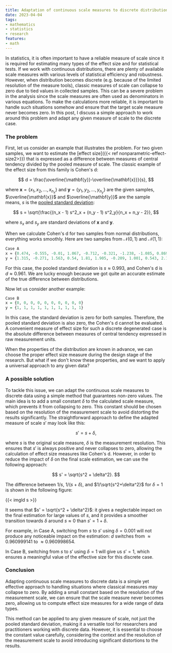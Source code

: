 ```yaml
---
title: Adaptation of continuous scale measures to discrete distributions
date: 2023-04-04
tags:
- mathematics
- statistics
- research
features:
- math
---
```



In statistics, it is often important to have a reliable measure of scale
  since it is required for estimating many types of the effect size and for statistical tests.
If we work with continuous distributions,
  there are plenty of available scale measures with various levels of statistical efficiency and robustness.
However, when distribution becomes discrete (e.g. because of the limited resolution of the measure tools),
  classic measures of scale can collapse to zero due to tied values in collected samples.
This can be a severe problem in the analysis
  since the scale measures are often used as denominators in various equations.
To make the calculations more reliable,
  it is important to handle such situations somehow and ensure that the target scale measure never becomes zero.
In this post,
  I discuss a simple approach to work around this problem and adapt any given measure of scale to the discrete case.

<!--more-->

### The problem

First, let us consider an example that illustrates the problem.
For two given samples, we want to estimate the [effect size]({{< ref nonparametric-effect-size2>}}) that is expressed as
  a difference between measures of central tendency divided by the pooled measure of scale.
The classic example of the effect size from this family is Cohen's d:

$$
d = \frac{\overline{\mathbf{y}}-\overline{\mathbf{x}}}{s},
$$

where
  $\mathbf{x} = \{ x_1, x_2, \ldots, x_{n_x} \}$ and $\mathbf{y} = \{ y_1, y_2, \ldots, y_{n_y} \}$
    are the given samples,
  $\overline{\mathbf{x}}$ and $\overline{\mathbf{y}}$ are the sample means,
  $s$ is the [pooled standard deviation](https://en.wikipedia.org/wiki/Pooled_standard_deviation):

$$
s = \sqrt{\frac{(n_x - 1) s^2_x + (n_y - 1) s^2_y}{n_x + n_y - 2}},
$$

where $s_x$ and $s_y$ are standard deviations of $\mathbf{x}$ and $\mathbf{y}$.

When we calculate Cohen's d for two samples from normal distributions,
  everything works smoothly.
Here are two samples from $\mathcal{N}(0, 1)$ and $\mathcal{N}(1, 1)$:

```r
Case A
x ≈ {0.474, -0.555, -0.01, 1.067, -0.712, -0.321, -1.238, -1.085, 0.869, 2.316}
y ≈ {1.315, -0.271, 1.563, 0.54, 1.81, 1.905, -0.209, 1.001, 0.543, 2.149}
```

For this case, the pooled standard deviation is $s \approx 0.993$, and Cohen's d is $d \approx 0.961$.
We are lucky enough because we got quite an accurate estimate of the true difference between distributions.

Now let us consider another example:

```r
Case B
x = {0, 0, 0, 0, 0, 0, 0, 0, 0, 0}
y = {1, 1, 1, 1, 1, 1, 1, 1, 1, 1}
```

In this case, the standard deviation is zero for both samples.
Therefore, the pooled standard deviation is also zero, the Cohen's d cannot be evaluated.
A convenient measure of effect size for such a discrete degenerated case is
  the absolute difference between measures of central tendency expressed in raw measurement units.

When the properties of the distribution are known in advance,
  we can choose the proper effect size measure during the design stage of the research.
But what if we don't know these properties, and we want to apply a universal approach to any given data?

### A possible solution

To tackle this issue, we can adapt the continuous scale measures to discrete data
  using a simple method that guarantees non-zero values.
The main idea is to add a small constant $\delta$ to the calculated scale measure,
  which prevents it from collapsing to zero.
This constant should be chosen based on the resolution of the measurement scale
  to avoid distorting the results significantly.
The straightforward approach to define the adapted measure of scale $s'$ may look like this:

$$
s' = s + \delta,
$$

where
  $s$ is the original scale measure,
  $\delta$ is the measurement resolution.
This ensures that $s'$ is always positive and never collapses to zero,
  allowing the calculation of effect size measures like Cohen's d.
However, in order to reduce the impact of $\delta$ on the final scale estimation, we can use the following approach:

$$
s' = \sqrt{s^2 + \delta^2}.
$$

The difference between $1/s$, $1/(s+\delta)$, and $1/\sqrt{s^2+\delta^2}$
  for $\delta=1$ is shown in the following figure:

{{< imgld s >}}

It seems that $s' = \sqrt{s^2 + \delta^2}$:
  it gives a neglectable impact on the final estimation for large values of $s$,
  and it provides a smoother transition towards $\delta$ around $s \approx 0$ than $s'=1+\delta$.

For example, in Case A, switching from $s$ to $s'$ using $\delta = 0.001$
  will not produce any noticeable impact on the estimation:
  $d$ switches from $\approx 0.960999141$ to $\approx 0.960998654$.

In Case B, switching from $s$ to $s'$ using $\delta = 1$ will give us $s'=1$,
  which ensures a meaningful value of the effective size for this discrete case.

### Conclusion

Adapting continuous scale measures to discrete data is a simple yet effective approach to handling situations
  where classical measures may collapse to zero.
By adding a small constant based on the resolution of the measurement scale,
  we can ensure that the scale measure never becomes zero,
  allowing us to compute effect size measures for a wide range of data types.

This method can be applied to any given measure of scale,
  not just the pooled standard deviation,
  making it a versatile tool for researchers and practitioners working with discrete data.
However, it is essential to choose the constant value carefully,
  considering the context and the resolution of the measurement scale
  to avoid introducing significant distortions to the results.
